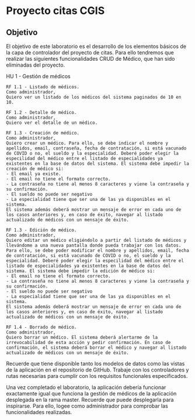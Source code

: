 # Proyecto citas CGIS

## Objetivo
El objetivo de este laboratorio es el desarrollo de los elementos básicos de la capa de controlador del proyecto de citas.
Para ello tendremos que realizar las siguientes funcionalidades CRUD de Médico, que han sido eliminadas del proyecto.


HU 1 - Gestión de médicos

    RF 1.1 - Listado de médicos.
    Como administrador,
    Quiero ver un listado de los médicos del sistema paginados de 10 en 10.
    
    RF 1.2 - Detalle de médico.
    Como administrador,
    Quiero ver el detalle de un médico.

    RF 1.3 - Creación de médico.
    Como administrador,
    Quiero crear un médico. Para ello, se debe indicar el nombre y apellidos, email, contraseña, fecha de contratación, si está vacunado de COVID o no, el sueldo y la especialidad. Deberé poder elegir la especilidad del médico entre el listado de especialidades ya existentes en la base de datos del sistema. El sistema debe impedir la creación de médico si:
    - El email ya existe.
    - El email no tiene el formato correcto.
    - La contraseña no tiene al menos 8 caracteres y viene la contraseña y su confirmación.
    - El sueldo no puede ser negativo
    - La especialidad tiene que ser una de las ya disponibles en el sistema.
    El sistema además deberá mostrar un mensaje de error en cada uno de los casos anteriores y, en caso de éxito, navegar al listado actualizado de médicos con un mensaje de éxito.

    RF 1.3 - Edición de médico.
    Como administrador,
    Quiero editar un médico eligiéndolo a partir del listado de médicos y llevándome a una nueva pantalla donde pueda trabajar con los datos. Para ello, se debe poder modificar el nombre y apellidos, email, fecha de contratación, si está vacunado de COVID o no, el sueldo y la especialidad. Deberé poder elegir la especilidad del médico entre el listado de especialidades ya existentes en la base de datos del sistema. El sistema debe impedir la edición de médico si:
    - El email no tiene el formato correcto.
    - La contraseña no tiene al menos 8 caracteres y viene la contraseña y su confirmación.
    - El sueldo no puede ser negativo
    - La especialidad tiene que ser una de las ya disponibles en el sistema.
    El sistema además deberá mostrar un mensaje de error en cada uno de los casos anteriores y, en caso de éxito, navegar al listado actualizado de médicos con un mensaje de éxito.
    
    RF 1.4 - Borrado de médico.
    Como administrador,
    Quiero borrar un médico. El sistema deberá alertarme de la irrevocabilidad de esta acción y pedir confirmación. En caso de confirmación, el sistema deberá borrar el médico y navegar al listado actualizado de médicos con un mensaje de éxito.

Recuerde que tiene disponible tanto los modelos de datos como las vistas de la aplicación en el repositorio de GitHub. Trabaje con los controladores y rutas necesarias para cumplir con los requisitos funcionales especificados.

Una vez completado el laboratorio, la aplicación debería funcionar exactamente igual que funciona la gestión de médicos de la aplicación desplegada en la rama master. Recuerde que puede desplegarla para inspirarse. Para ello, logee como administrador para comprobar las funcionalidades realizadas.

